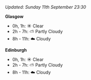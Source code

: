 *Updated: Sunday 11th September 23:30*

**Glasgow**

* 0h, 1h: :sunny: Clear
* 2h - 7h: :partly_sunny: Partly Cloudy
* 8h - 11h: :cloud: Cloudy

**Edinburgh**

* 0h, 1h: :sunny: Clear
* 2h - 7h: :partly_sunny: Partly Cloudy
* 8h - 11h: :cloud: Cloudy
